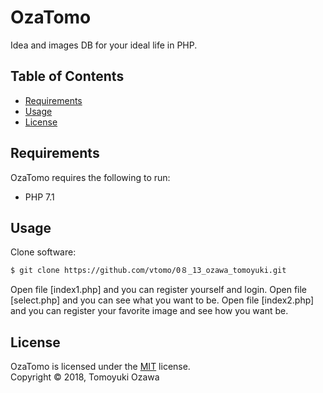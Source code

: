 OzaTomo
==========
Idea and images DB for your ideal life in PHP. 


Table of Contents
-----------------

  * [Requirements](#requirements)
  * [Usage](#usage)
  * [License](#license)


Requirements
------------

OzaTomo requires the following to run:

  * PHP 7.1
  
Usage
------------


Clone software:
```sh
$ git clone https://github.com/vtomo/0８_13_ozawa_tomoyuki.git
```


Open file [index1.php] and you can register yourself and login.
Open file [select.php] and you can see what you want to be.
Open file [index2.php] and you can register your favorite image and see how you want be.


License
------------

OzaTomo is licensed under the [MIT](#) license.  
Copyright &copy; 2018, Tomoyuki Ozawa
